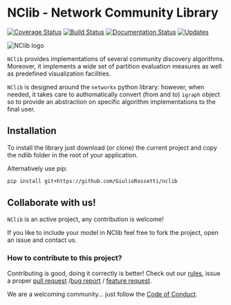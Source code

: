 # NClib - Network Community Library
[![Coverage Status](https://coveralls.io/repos/github/GiulioRossetti/nclib/badge.svg?branch=master)](https://coveralls.io/github/GiulioRossetti/nclib?branch=master)
[![Build Status](https://travis-ci.org/GiulioRossetti/nclib.svg?branch=master)](https://travis-ci.org/GiulioRossetti/nclib)
[![Documentation Status](https://readthedocs.org/projects/ncdlib/badge/?version=latest)](http://ncdlib.readthedocs.io/en/latest/?badge=latest)
[![Updates](https://pyup.io/repos/github/GiulioRossetti/nclib/shield.svg)](https://pyup.io/repos/github/GiulioRossetti/nclib/)

![NClib logo](https://github.com/GiulioRossetti/nclib/blob/master/docs/nclogo.png)

``NClib`` provides implementations of several community discovery algorithms.
Moreover, it implements a wide set of partition evaluation measures as well as predefined visualization facilities.

``NClib`` is designed around the ``networkx`` python library: however, when needed, it takes care to authomatically convert (from and to) ``igraph`` object so to provide an abstraction on specific algorithm implementations to the final user.

## Installation

To install the library just download (or clone) the current project and copy the ndlib folder in the root of your application.

Alternatively use pip:
```bash
pip install git+https://github.com/GiulioRossetti/nclib
```

## Collaborate with us!

``NClib`` is an active project, any contribution is welcome!

If you like to include your model in NClib feel free to fork the project, open an issue and contact us.

### How to contribute to this project?

Contributing is good, doing it correctly is better! Check out our [rules](https://github.com/GiulioRossetti/nclib/blob/master/.github/CONTRIBUTING.md), issue a proper [pull request](https://github.com/GiulioRossetti/nclib/blob/master/.github/PULL_REQUEST_TEMPLATE.md) /[bug report](https://github.com/GiulioRossetti/nclib/blob/master/.github/ISSUE_TEMPLATE/bug_report.md) / [feature request](https://github.com/GiulioRossetti/nclib/blob/master/.github/ISSUE_TEMPLATE/feature_request.md).

We are a welcoming community... just follow the [Code of Conduct](https://github.com/GiulioRossetti/nclib/blob/master/.github/CODE_OF_CONDUCT.md).
